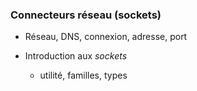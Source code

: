 ### Connecteurs réseau (sockets)

* Réseau, DNS, connexion, adresse, port

* Introduction aux _sockets_
    * utilité, familles, types
